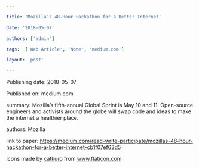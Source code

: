 ---
title: 'Mozilla’s 48-Hour Hackathon for a Better Internet'
date: '2018-05-07'
authors: ['admin']
tags:  ['Web Article', 'None', 'medium.com']
layout: 'post'
---
Publishing date: 2018-05-07

Published on: medium.com

summary: Mozilla’s fifth-annual Global Sprint is May 10 and 11. Open-source engineers and activists around the globe will swap code and ideas to make the internet a healthier place.

authors: Mozilla

link to paper: https://medium.com/read-write-participate/mozillas-48-hour-hackathon-for-a-better-internet-cb1f07ef63d5

Icons made by <a href="https://www.flaticon.com/free-icon/bookshelves_3576884" title="catkuro">catkuro</a> from <a href="https://www.flaticon.com/" title="Flaticon"> www.flaticon.com</a>